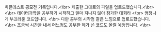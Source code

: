 빅콘테스트 공모전 기록입니다.<\br>
제출한 그대로의 파일을 업로드했습니다.<\br>
<\br>
데이터과학을 공부하기 시작하고 얼마 지나지 않아 참가한 대회라 <\br>
엄청나게 부끄러운 코드입니다. <\br>
다만 공부의 시작점 같은 느낌으로 업로드했습니다. <\br>
조금씩 시간을 내서 어느정도 공부한 제가 쓴 코드도 올릴 예정입니다. <\br>
